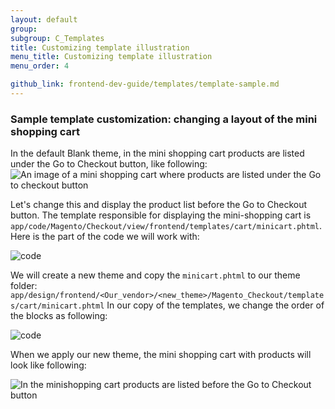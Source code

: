 ```yaml
---
layout: default  
group: 
subgroup: C_Templates
title: Customizing template illustration
menu_title: Customizing template illustration
menu_order: 4

github_link: frontend-dev-guide/templates/template-sample.md
---
```

<h3>Sample template customization: changing a layout of the mini shopping cart</h3>
In the default Blank theme, in the mini shopping cart products are listed under the Go to Checkout button, like following:
<img src="{{ site.baseurl }}common/images/inherit_mini1.png" alt="An image of a mini shopping cart where products are listed under the Go to checkout button">

Let's change this and display the product list before the Go to Checkout button. 
The template responsible for displaying the mini-shopping cart is `app/code/Magento/Checkout/view/frontend/templates/cart/minicart.phtml`.
Here is the part of the code we will work with:

<img src="{{site.baseurl}}common/images/templ_overview_code1.png" alt="code">


We will create a new theme and copy the `minicart.phtml` to our theme folder:
`app/design/frontend/<Our_vendor>/<new_theme>/Magento_Checkout/templates/cart/minicart.phtml`
In our copy of the templates, we change the order of the blocks as following:

<img src="{{site.baseurl}}common/images/templ_overview_code2.png" alt="code">

When we apply our new theme, the mini shopping cart with products will look like following:

<img src="{{site.baseurl}}common/images/inherit_mini2.png" alt="In the minishopping cart products are listed before the Go to Checkout button ">

<!-- ADDLINK For more details about solving real life customization tasks using templates, refer to the Practice article. --> 

